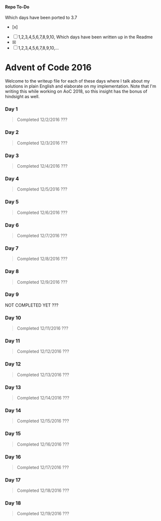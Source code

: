 #### Repo To-Do
Which days have been ported to 3.7
- [x]
- [ ] 1,2,3,4,5,6,7,8,9,10,
Which days have been written up in the Readme
- [x]
- [ ] 1,2,3,4,5,6,7,8,9,10,...

# Advent of Code 2016
Welcome to the writeup file for each of these days where I talk about my solutions in plain English and elaborate on my implementation. Note that I'm writing this while working on AoC 2018, so this insight has the bonus of hindsight as well.

### Day 1
> Completed 12/2/2016
???

### Day 2
> Completed 12/3/2016
???

### Day 3
> Completed 12/4/2016
???

### Day 4
> Completed 12/5/2016
???

### Day 5
> Completed 12/6/2016
???

### Day 6
> Completed 12/7/2016
???

### Day 7
> Completed 12/8/2016
???

### Day 8
> Completed 12/9/2016
???

### Day 9
NOT COMPLETED YET
???

### Day 10
> Completed 12/11/2016
???

### Day 11
> Completed 12/12/2016
???

### Day 12
> Completed 12/13/2016
???

### Day 13
> Completed 12/14/2016
???

### Day 14
> Completed 12/15/2016
???

### Day 15
> Completed 12/16/2016
???

### Day 16
> Completed 12/17/2016
???

### Day 17
> Completed 12/18/2016
???

### Day 18
> Completed 12/19/2016
???

